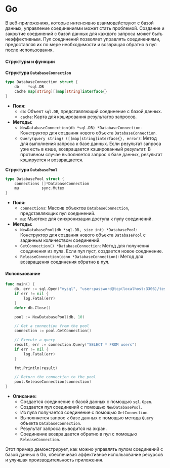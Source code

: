 # Go

В веб-приложениях, которые интенсивно взаимодействуют с базой данных, управление соединениями может стать проблемой. Создание и закрытие соединений с базой данных для каждого запроса может быть неэффективным. Пул соединений позволяет управлять соединениями, предоставляя их по мере необходимости и возвращая обратно в пул после использования.

#### Структуры и функции

**Структура `DatabaseConnection`**

```go
type DatabaseConnection struct {
	db    *sql.DB
	cache map[string][]map[string]interface{}
}
```

* **Поля:**
  * `db`: Объект `sql.DB`, представляющий соединение с базой данных.
  * `cache`: Карта для кэширования результатов запросов.
* **Методы:**
  * `NewDatabaseConnection(db *sql.DB) *DatabaseConnection`: Конструктор для создания нового объекта `DatabaseConnection`.
  * `Query(query string) ([]map[string]interface{}, error)`: Метод для выполнения запроса к базе данных. Если результат запроса уже есть в кэше, возвращается кэшированный результат. В противном случае выполняется запрос к базе данных, результат кэшируется и возвращается.

**Структура `DatabasePool`**

```go
type DatabasePool struct {
	connections []*DatabaseConnection
	mu          sync.Mutex
}
```

* **Поля:**
  * `connections`: Массив объектов `DatabaseConnection`, представляющих пул соединений.
  * `mu`: Мьютекс для синхронизации доступа к пулу соединений.
* **Методы:**
  * `NewDatabasePool(db *sql.DB, size int) *DatabasePool`: Конструктор для создания нового объекта `DatabasePool` с заданным количеством соединений.
  * `GetConnection() *DatabaseConnection`: Метод для получения соединения из пула. Если пул пуст, создается новое соединение.
  * `ReleaseConnection(conn *DatabaseConnection)`: Метод для возвращения соединения обратно в пул.

#### Использование

```go
func main() {
	db, err := sql.Open("mysql", "user:password@tcp(localhost:3306)/test")
	if err != nil {
		log.Fatal(err)
	}
	defer db.Close()

	pool := NewDatabasePool(db, 10)

	// Get a connection from the pool
	connection := pool.GetConnection()

	// Execute a query
	result, err := connection.Query("SELECT * FROM users")
	if err != nil {
		log.Fatal(err)
	}

	fmt.Println(result)

	// Return the connection to the pool
	pool.ReleaseConnection(connection)
}
```

* **Описание:**
  * Создается соединение с базой данных с помощью `sql.Open`.
  * Создается пул соединений с помощью `NewDatabasePool`.
  * Из пула получается соединение с помощью `GetConnection`.
  * Выполняется запрос к базе данных с помощью метода `Query` объекта `DatabaseConnection`.
  * Результат запроса выводится на экран.
  * Соединение возвращается обратно в пул с помощью `ReleaseConnection`.

Этот пример демонстрирует, как можно управлять пулом соединений с базой данных в Go, обеспечивая эффективное использование ресурсов и улучшая производительность приложения.

